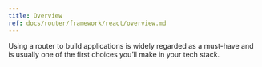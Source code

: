 ```yaml
---
title: Overview
ref: docs/router/framework/react/overview.md
---
```


[//]: # 'AForkInTheRoute'

Using a router to build applications is widely regarded as a must-have and is usually one of the first choices you’ll make in your tech stack.

[//]: # 'AForkInTheRoute'
